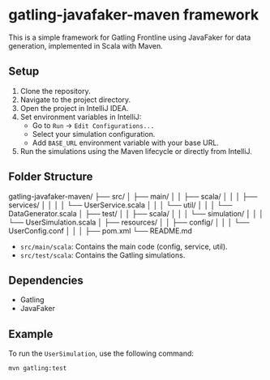 # gatling-javafaker-maven framework

This is a simple framework for Gatling Frontline using JavaFaker for data generation, implemented in Scala with Maven.

## Setup

1. Clone the repository.
2. Navigate to the project directory.
3. Open the project in IntelliJ IDEA.
4. Set environment variables in IntelliJ:
   - Go to `Run` -> `Edit Configurations...`
   - Select your simulation configuration.
   - Add `BASE_URL` environment variable with your base URL.
5. Run the simulations using the Maven lifecycle or directly from IntelliJ.

## Folder Structure

gatling-javafaker-maven/
├── src/
│   ├── main/
│   │   ├── scala/
│   │   │   ├── services/
│   │   │   │   └── UserService.scala
│   │   │   └── util/
│   │   │       └── DataGenerator.scala
│   ├── test/
│   │   ├── scala/
│   │   │   └── simulation/
│   │   │       └── UserSimulation.scala
│   ├── resources/
│   │   ├── config/
│   │   │   └── UserConfig.conf
│   │   │
├── pom.xml
└── README.md

- `src/main/scala`: Contains the main code (config, service, util).
- `src/test/scala`: Contains the Gatling simulations.

## Dependencies

- Gatling
- JavaFaker

## Example

To run the `UserSimulation`, use the following command:

```bash
mvn gatling:test
```
